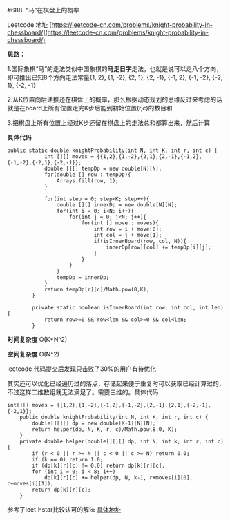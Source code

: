 #688. “马”在棋盘上的概率

Leetcode 地址 [https://leetcode-cn.com/problems/knight-probability-in-chessboard/](https://leetcode-cn.com/problems/knight-probability-in-chessboard/)

**思路：** 

1.国际象棋“马”的走法类似中国象棋的**马走日字**走法，也就是说可以走八个方向，即可推出已知8个方向走法常量{1, 2}, {1, -2}, {2, 1}, {2, -1}, {-1, 2}, {-1, -2}, {-2, 1}, {-2, -1}

2.从K位置向后递推还在棋盘上的概率，那么根据动态规划的思维反过来考虑的话就是在board上所有位置走完K步后能到初始位置(r,c)的数目和

3.把棋盘上所有位置上经过K步还留在棋盘上的走法总和都算出来，然后计算

**具体代码**

```
public static double knightProbability(int N, int K, int r, int c) {
            int [][] moves = {{1,2},{1,-2},{2,1},{2,-1},{-1,2},{-1,-2},{-2,1},{-2,-1}};
            double [][] tempDp = new double[N][N];
            for(double [] row : tempDp){
                Arrays.fill(row, 1);
            }

            for(int step = 0; step<K; step++){
                double [][] innerDp = new double[N][N];
                for(int i = 0; i<N; i++){
                    for(int j = 0; j<N; j++){
                        for(int [] move : moves){
                            int row = i + move[0];
                            int col = j + move[1];
                            if(isInnerBoard(row, col, N)){
                                innerDp[row][col] += tempDp[i][j];
                            }
                        }
                    }
                }
                tempDp = innerDp;
            }
            return tempDp[r][c]/Math.pow(8,K);
        }

        private static boolean isInnerBoard(int row, int col, int len){
            return row>=0 && row<len && col>=0 && col<len;
        }
```
**时间复杂度** O(K*N^2) 

**空间复杂度** O(N^2)

leetcode 代码提交后发现只击败了30%的用户有待优化

其实还可以优化已经遍历过的落点，存储起来便于重复时可以获取已经计算过的，不过这样二维数组就无法满足了。需要三维的。具体代码

```
int[][] moves = {{1,2},{1,-2},{-1,2},{-1,-2},{2,-1},{2,1},{-2,-1},{-2,1}};
    public double knightProbability(int N, int K, int r, int c) {
        double[][][] dp = new double[K+1][N][N];
        return helper(dp, N, K, r, c)/Math.pow(8.0, K);
    }
    private double helper(double[][][] dp, int N, int k, int r, int c) {
        if (r < 0 || r >= N || c < 0 || c >= N) return 0.0;
        if (k == 0) return 1.0;
        if (dp[k][r][c] != 0.0) return dp[k][r][c];
        for (int i = 0; i < 8; i++)  
            dp[k][r][c] += helper(dp, N, k-1, r+moves[i][0], c+moves[i][1]);
        return dp[k][r][c]; 
    }
```
参考了leet上star比较认可的解法 [具体地址](https://leetcode.com/problems/knight-probability-in-chessboard/discuss/108187/cjava-dp-concise-solution)


